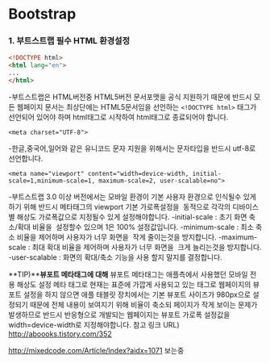 # Bootstrap

### 1. 부트스트랩 필수 HTML 환경설정

```html
<!DOCTYPE html>
<html lang="en">  
...
</html>
```

-부트스트랩은 HTML버전중 HTML5버전 문서포맷을  공식 지원하기 때문에 반드시 모든 웹페이지 문서는 최상단에는  HTML5문서임을 선언하는 `<!DOCTYPE html>` 태그가 선언되어 있어야 하며 html태그로 시작하여 html태그로 종료되어야 합니다.

`<meta charset="UTF-8">`

-한글,중국어,일어와 같은  유니코드 문자 지원을 위해서는 문자타입을 반드시 utf-8로 선언합니다.

`<meta name="viewport" content="width=device-width, initial-scale=1,minimum-scale=1, maximum-scale=2, user-scalable=no">`

-부트스트랩 3.0 이상 버전에서는 모바일 환경이 기본 사용자 환경으로 인식될수 있게 하기 위해 반드시 메타태그의 viewport 기본 가로폭설정을 
동적으로 각각의 디바이스별 해상도 가로폭값으로 지정될수 있게 설정해야합니다.
-initial-scale : 초기 화면 축소/확대 비율을  설정할수 있으며 1은 100% 설정값입니다.
-minimum-scale : 최소 축소 비율을 제어하며 사용자가 너무 화면을  작게 줄이는것을 방지합니다.
-maximum-scale : 최대 확대 비율을 제어하며 사용자가 너무 화면을  크게 늘리는것을 방지합니다.
-user-scalable : 화면의 확대/축소 기능을 사용 할지 말지를 결정합니다.

**TIP)****뷰포트 메타태그에 대해**
뷰포트 메타태그는 애플측에서 사용했던  모바일 전용 해상도 설정 메타 태그로  현재는 표준에 가깝게 사용되고 있는 태그로  웹페이지의 뷰포트 설정을 하지 않으면  애플 태블릿 장치에서는 기본 뷰포트 사이즈가 980px으로 설정되기 때문에 전체 내용이 보여지기 위해  비율이 축소되 페이지가 작게 보이는 문제가 발생하므로  반드시  반응형으로 개발되는 웹페이지는 뷰포트 가로폭 설정값을 width=device-width로 지정해야합니다.
참고 링크 URL) <http://aboooks.tistory.com/352>



http://mixedcode.com/Article/Index?aidx=1071 보는중